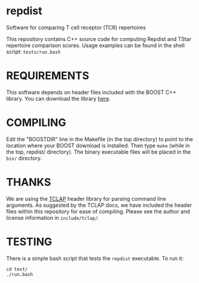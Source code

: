 # repdist
Software for comparing T cell receptor (TCR) repertoires

This repository contains C++ source code for computing Repdist and TStar repertoire comparison scores.
Usage examples can be found in the shell script: `tests/run.bash`

# REQUIREMENTS

This software depends on header files included with the BOOST C++ library.
You can download the library [here](https://www.boost.org/users/download/).

# COMPILING

Edit the "BOOSTDIR" line in the Makefile (in the top directory) to point to the location where your BOOST download is installed. Then type `make` (while in the top, repdist/ directory). The binary executable files will be placed in the `bin/` directory.

# THANKS

We are using the [TCLAP](http://tclap.sourceforge.net/) header library for parsing command line arguments. As suggested by the TCLAP docs, we have included the header files within this repository for ease of compiling. Please see the author and license information in `include/tclap/`.

# TESTING

There is a simple bash script that tests the `repdist` executable. To run it:

```
cd test/
./run.bash
```

